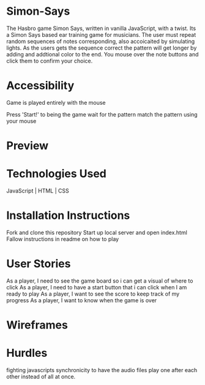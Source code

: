 # Simon-Says


The Hasbro game Simon Says, written in vanilla JavaScript, with a twist. Its a Simon Says based ear training game for musicians. The user must repeat random sequences of notes corresponding, also accoicaited by simulating lights. As the users gets the sequence correct the pattern will get longer by adding and addtional color to the end. You mouse over the note buttons and click them to confirm your choice.

# Accessibility

Game is played entirely with the mouse

  Press 'Start!' to being the game
  wait for the pattern
  match the pattern using your mouse
  
# Preview
 
 
 
# Technologies Used
 JavaScript | HTML | CSS
 
# Installation Instructions
 
  Fork and clone this repository
  Start up local server and open index.html
  Fallow instructions in readme on how to play
  
# User Stories
  
   As a player, I need to see the game board so i can get a visual of where to click
   As a player, I need to have a start button that i can click when I am ready to play
   As a player, I want to see the score to keep track of my progress
   As a player, I want to know when the game is over
   
 # Wireframes


# Hurdles
  
  fighting javascripts synchronicity to have the audio files play one after each other instead of all at once.
